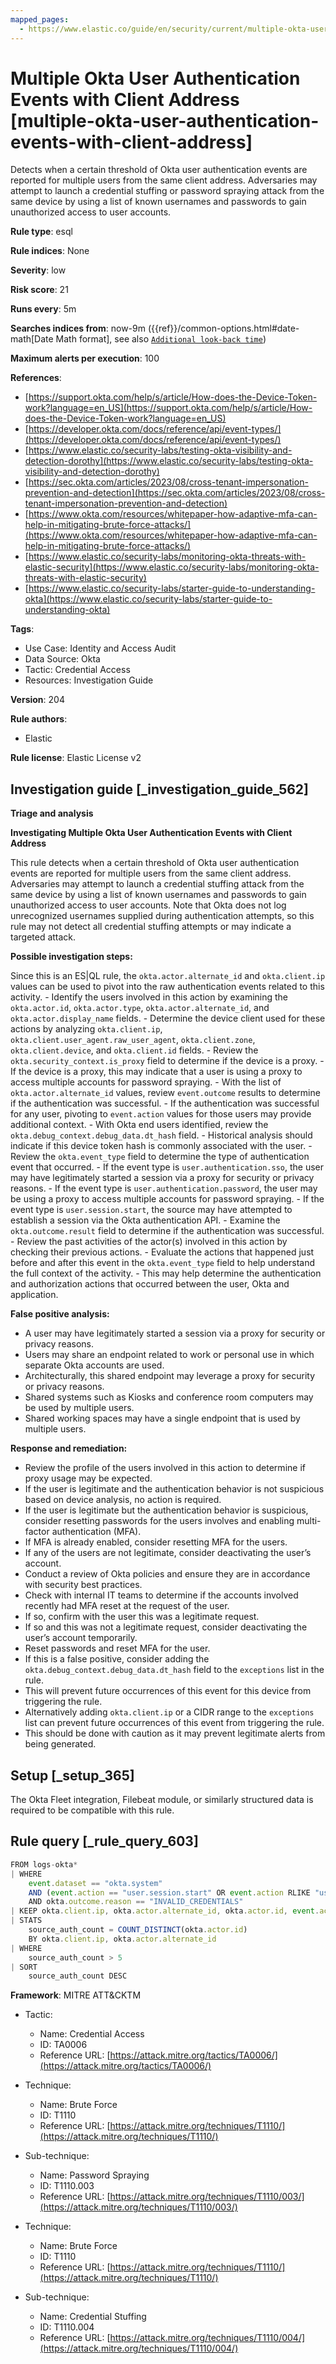 ```yaml
---
mapped_pages:
  - https://www.elastic.co/guide/en/security/current/multiple-okta-user-authentication-events-with-client-address.html
---
```


# Multiple Okta User Authentication Events with Client Address [multiple-okta-user-authentication-events-with-client-address]

Detects when a certain threshold of Okta user authentication events are reported for multiple users from the same client address. Adversaries may attempt to launch a credential stuffing or password spraying attack from the same device by using a list of known usernames and passwords to gain unauthorized access to user accounts.

**Rule type**: esql

**Rule indices**: None

**Severity**: low

**Risk score**: 21

**Runs every**: 5m

**Searches indices from**: now-9m ({{ref}}/common-options.html#date-math[Date Math format], see also [`Additional look-back time`](docs-content://solutions/security/detect-and-alert/create-detection-rule.md#rule-schedule))

**Maximum alerts per execution**: 100

**References**:

* [https://support.okta.com/help/s/article/How-does-the-Device-Token-work?language=en_US](https://support.okta.com/help/s/article/How-does-the-Device-Token-work?language=en_US)
* [https://developer.okta.com/docs/reference/api/event-types/](https://developer.okta.com/docs/reference/api/event-types/)
* [https://www.elastic.co/security-labs/testing-okta-visibility-and-detection-dorothy](https://www.elastic.co/security-labs/testing-okta-visibility-and-detection-dorothy)
* [https://sec.okta.com/articles/2023/08/cross-tenant-impersonation-prevention-and-detection](https://sec.okta.com/articles/2023/08/cross-tenant-impersonation-prevention-and-detection)
* [https://www.okta.com/resources/whitepaper-how-adaptive-mfa-can-help-in-mitigating-brute-force-attacks/](https://www.okta.com/resources/whitepaper-how-adaptive-mfa-can-help-in-mitigating-brute-force-attacks/)
* [https://www.elastic.co/security-labs/monitoring-okta-threats-with-elastic-security](https://www.elastic.co/security-labs/monitoring-okta-threats-with-elastic-security)
* [https://www.elastic.co/security-labs/starter-guide-to-understanding-okta](https://www.elastic.co/security-labs/starter-guide-to-understanding-okta)

**Tags**:

* Use Case: Identity and Access Audit
* Data Source: Okta
* Tactic: Credential Access
* Resources: Investigation Guide

**Version**: 204

**Rule authors**:

* Elastic

**Rule license**: Elastic License v2

## Investigation guide [_investigation_guide_562]

**Triage and analysis**

**Investigating Multiple Okta User Authentication Events with Client Address**

This rule detects when a certain threshold of Okta user authentication events are reported for multiple users from the same client address. Adversaries may attempt to launch a credential stuffing attack from the same device by using a list of known usernames and passwords to gain unauthorized access to user accounts. Note that Okta does not log unrecognized usernames supplied during authentication attempts, so this rule may not detect all credential stuffing attempts or may indicate a targeted attack.

**Possible investigation steps:**

Since this is an ES|QL rule, the `okta.actor.alternate_id` and `okta.client.ip` values can be used to pivot into the raw authentication events related to this activity. - Identify the users involved in this action by examining the `okta.actor.id`, `okta.actor.type`, `okta.actor.alternate_id`, and `okta.actor.display_name` fields. - Determine the device client used for these actions by analyzing `okta.client.ip`, `okta.client.user_agent.raw_user_agent`, `okta.client.zone`, `okta.client.device`, and `okta.client.id` fields. - Review the `okta.security_context.is_proxy` field to determine if the device is a proxy. - If the device is a proxy, this may indicate that a user is using a proxy to access multiple accounts for password spraying. - With the list of `okta.actor.alternate_id` values, review `event.outcome` results to determine if the authentication was successful. - If the authentication was successful for any user, pivoting to `event.action` values for those users may provide additional context. - With Okta end users identified, review the `okta.debug_context.debug_data.dt_hash` field. - Historical analysis should indicate if this device token hash is commonly associated with the user. - Review the `okta.event_type` field to determine the type of authentication event that occurred. - If the event type is `user.authentication.sso`, the user may have legitimately started a session via a proxy for security or privacy reasons. - If the event type is `user.authentication.password`, the user may be using a proxy to access multiple accounts for password spraying. - If the event type is `user.session.start`, the source may have attempted to establish a session via the Okta authentication API. - Examine the `okta.outcome.result` field to determine if the authentication was successful. - Review the past activities of the actor(s) involved in this action by checking their previous actions. - Evaluate the actions that happened just before and after this event in the `okta.event_type` field to help understand the full context of the activity. - This may help determine the authentication and authorization actions that occurred between the user, Okta and application.

**False positive analysis:**

* A user may have legitimately started a session via a proxy for security or privacy reasons.
* Users may share an endpoint related to work or personal use in which separate Okta accounts are used.
* Architecturally, this shared endpoint may leverage a proxy for security or privacy reasons.
* Shared systems such as Kiosks and conference room computers may be used by multiple users.
* Shared working spaces may have a single endpoint that is used by multiple users.

**Response and remediation:**

* Review the profile of the users involved in this action to determine if proxy usage may be expected.
* If the user is legitimate and the authentication behavior is not suspicious based on device analysis, no action is required.
* If the user is legitimate but the authentication behavior is suspicious, consider resetting passwords for the users involves and enabling multi-factor authentication (MFA).
* If MFA is already enabled, consider resetting MFA for the users.
* If any of the users are not legitimate, consider deactivating the user’s account.
* Conduct a review of Okta policies and ensure they are in accordance with security best practices.
* Check with internal IT teams to determine if the accounts involved recently had MFA reset at the request of the user.
* If so, confirm with the user this was a legitimate request.
* If so and this was not a legitimate request, consider deactivating the user’s account temporarily.
* Reset passwords and reset MFA for the user.
* If this is a false positive, consider adding the `okta.debug_context.debug_data.dt_hash` field to the `exceptions` list in the rule.
* This will prevent future occurrences of this event for this device from triggering the rule.
* Alternatively adding `okta.client.ip` or a CIDR range to the `exceptions` list can prevent future occurrences of this event from triggering the rule.
* This should be done with caution as it may prevent legitimate alerts from being generated.


## Setup [_setup_365]

The Okta Fleet integration, Filebeat module, or similarly structured data is required to be compatible with this rule.


## Rule query [_rule_query_603]

```js
FROM logs-okta*
| WHERE
    event.dataset == "okta.system"
    AND (event.action == "user.session.start" OR event.action RLIKE "user\\.authentication(.*)")
    AND okta.outcome.reason == "INVALID_CREDENTIALS"
| KEEP okta.client.ip, okta.actor.alternate_id, okta.actor.id, event.action, okta.outcome.reason
| STATS
    source_auth_count = COUNT_DISTINCT(okta.actor.id)
    BY okta.client.ip, okta.actor.alternate_id
| WHERE
    source_auth_count > 5
| SORT
    source_auth_count DESC
```

**Framework**: MITRE ATT&CKTM

* Tactic:

    * Name: Credential Access
    * ID: TA0006
    * Reference URL: [https://attack.mitre.org/tactics/TA0006/](https://attack.mitre.org/tactics/TA0006/)

* Technique:

    * Name: Brute Force
    * ID: T1110
    * Reference URL: [https://attack.mitre.org/techniques/T1110/](https://attack.mitre.org/techniques/T1110/)

* Sub-technique:

    * Name: Password Spraying
    * ID: T1110.003
    * Reference URL: [https://attack.mitre.org/techniques/T1110/003/](https://attack.mitre.org/techniques/T1110/003/)

* Technique:

    * Name: Brute Force
    * ID: T1110
    * Reference URL: [https://attack.mitre.org/techniques/T1110/](https://attack.mitre.org/techniques/T1110/)

* Sub-technique:

    * Name: Credential Stuffing
    * ID: T1110.004
    * Reference URL: [https://attack.mitre.org/techniques/T1110/004/](https://attack.mitre.org/techniques/T1110/004/)



